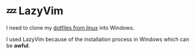 # 💤 LazyVim

I need to clone my [dotfiles from linux](https://github.com/Rigonkmalk/dotfiles) into Windows.

I used LazyVim because of the installation process in Windows which can be **awful**.
